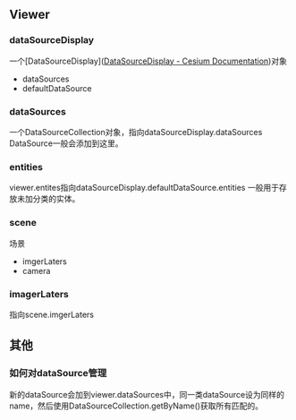 ## Viewer
### dataSourceDisplay
一个[DataSourceDisplay]([DataSourceDisplay - Cesium Documentation](http://cesium.xin/cesium/cn/Documentation1.95/DataSourceDisplay.html))对象
- dataSources
- defaultDataSource
###  dataSources
一个DataSourceCollection对象，指向dataSourceDisplay.dataSources
DataSource一般会添加到这里。
### entities
viewer.entites指向dataSourceDisplay.defaultDataSource.entities
一般用于存放未加分类的实体。

### scene
场景
- imgerLaters
- camera
### imagerLaters
指向scene.imgerLaters
## 其他
### 如何对dataSource管理
新的dataSource会加到viewer.dataSources中，同一类dataSource设为同样的name，然后使用DataSourceCollection.getByName()获取所有匹配的。